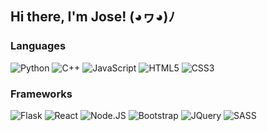 <!--
**jgome284/jgome284** is a ✨ _special_ ✨ repository because its `README.md` (this file) appears on your GitHub profile.
- 🔭 I’m currently working on polishing my full-stack expertise by practicing skills on the front end.
- 📫 Find me on [![Linkedin Badge](https://img.shields.io/badge/LinkedIn-0077B5?style=plastic&logo=linkedin&logoColor=white)](https://www.linkedin.com/in/jose-miguel-gomez-03ba16129/) !
-->

## Hi there, I'm Jose! (◕ヮ◕)ﾉ

### Languages
![Python](https://img.shields.io/badge/Python-3776AB?style=plastic&logo=python&logoColor=white)
![C++](https://img.shields.io/badge/C++-000000?style=plastic&logo=cplusplus&logoColor=white)
![JavaScript](https://img.shields.io/badge/JavaScript-F7DF1E?style=plastic&logo=javascript&logoColor=black)
![HTML5](https://img.shields.io/badge/HTML5-E34F26?style=plastic&logo=html5&logoColor=orange)
![CSS3](https://img.shields.io/badge/CSS3-1572B6?style=plastic&logo=css3&logoColor=blue)

### Frameworks
![Flask](https://img.shields.io/badge/Flask-000000?style=plastic&logo=flask&logoColor=white)
![React](https://img.shields.io/badge/React-20232A?style=plastic&logo=react&logoColor=61DAFB)
![Node.JS](https://img.shields.io/badge/Node.js-43853D?style=plastic&logo=node.js&logoColor=white)
![Bootstrap](https://img.shields.io/badge/Bootstrap-563D7C?style=plastic&logo=bootstrap&logoColor=white)
![JQuery](https://img.shields.io/badge/jQuery-0769AD?style=plastic&logo=jquery&logoColor=white)
![SASS](https://img.shields.io/badge/Sass-CC6699?style=plastic&logo=sass&logoColor=white)
